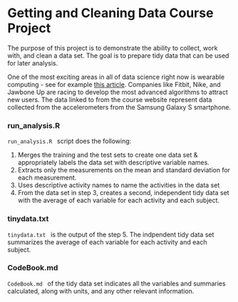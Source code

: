 # Getting and Cleaning Data Course Project

The purpose of this project is to demonstrate the ability to collect, work with, and clean a data set. The goal is to prepare tidy data that can be used for later analysis. 

One of the most exciting areas in all of data science right now is wearable computing - see for example [this article](http://www.insideactivitytracking.com/data-science-activity-tracking-and-the-battle-for-the-worlds-top-sports-brand/). Companies like Fitbit, Nike, and Jawbone Up are racing to develop the most advanced algorithms to attract new users. The data linked to from the course website represent data collected from the accelerometers from the Samsung Galaxy S smartphone.

### run_analysis.R

```run_analysis.R ``` script does the following:

1. Merges the training and the test sets to create one data set & appropriately labels the data set with descriptive variable names.
2. Extracts only the measurements on the mean and standard deviation for each measurement.
3. Uses descriptive activity names to name the activities in the data set
4. From the data set in step 3, creates a second, independent tidy data set with the average of each variable for each activity and each subject.


### tinydata.txt

```tinydata.txt ``` is the output of the step 5. The indpendent tidy data set summarizes the average of each variable for each activity and each subject.


### CodeBook.md

```CodeBook.md ``` of the tidy data set indicates all the variables and summaries calculated, along with units, and any other relevant information.